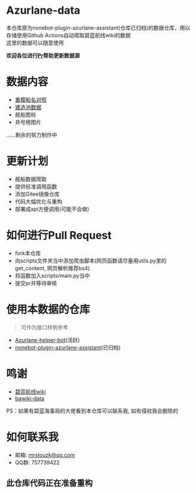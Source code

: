 # Azurlane-data
本仓库原为nonebot-plugin-azurlane-assistant(仓库已归档)的数据仓库，用以存储使用Github Actions自动爬取碧蓝航线wiki的数据  
这里的数据可以随意使用  

<b>欢迎各位进行[Pr](https://github.com/MRSlouzk/nonebot-plugin-azurlane-assistant-data/pulls)帮助更新数据源</b>

# 数据内容
- [重樱船名对照](https://github.com/MRSlouzk/nonebot-plugin-azurlane-assistant-data/blob/main/data/japan_ship_name.json)
- [建造池数据](https://github.com/MRSlouzk/nonebot-plugin-azurlane-assistant-data/blob/main/data/pool.json)
- 舰船图标
- 井号榜图片

......剩余的努力制作中

# 更新计划
- 舰船数据爬取
- 提供标准调用函数
- 添加Gitee镜像仓库
- 代码大幅优化与重构
- 部署成api方便调用(可能不会做)

# 如何进行Pull Request
- fork本仓库
- 向scripts文件夹当中添加爬虫脚本(网页函数请尽量用utils.py里的get_content, 网页解析推荐bs4)
- 将函数加入scripts/main.py当中
- 提交pr并等待审核

# 使用本数据的仓库
> 可作为接口样例参考
- [Azurlane-helper-bot](https://github.com/MRSlouzk/Azurlane-helper-bot)(活跃)
- [nonebot-plugin-azurlane-assistant](https://github.com/MRSlouzk/nonebot-plugin-azurlane-assistant)(已归档)

# 鸣谢
- [碧蓝航线wiki](https://wiki.biligame.com/blhx/%E9%A6%96%E9%A1%B5)
- [bawiki-data](https://github.com/lgc2333/bawiki-data)

PS：如果有碧蓝海事局的大佬看到本仓库可以联系我, 如有侵权我会删除的

# 如何联系我
- 邮箱: mrslouzk@qq.com
- QQ群: 757739422

## 此仓库代码正在准备重构